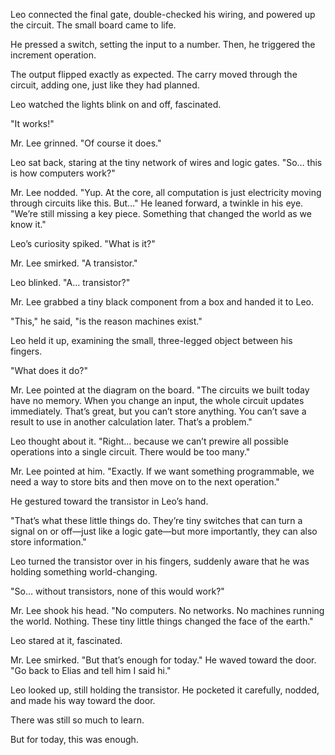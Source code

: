 
Leo connected the final gate, double-checked his wiring, and powered up the circuit. The small board came to life.  

He pressed a switch, setting the input to a number. Then, he triggered the increment operation.  

The output flipped exactly as expected. The carry moved through the circuit, adding one, just like they had planned.  

Leo watched the lights blink on and off, fascinated.  

"It works!"  

Mr. Lee grinned. "Of course it does."  

Leo sat back, staring at the tiny network of wires and logic gates. "So… this is how computers work?"  

Mr. Lee nodded. "Yup. At the core, all computation is just electricity moving through circuits like this. But…" He leaned forward, a twinkle in his eye. "We’re still missing a key piece. Something that changed the world as we know it."  

Leo’s curiosity spiked. "What is it?"  

Mr. Lee smirked. "A transistor."  

Leo blinked. "A… transistor?"  

Mr. Lee grabbed a tiny black component from a box and handed it to Leo.  

"This," he said, "is the reason machines exist."  

Leo held it up, examining the small, three-legged object between his fingers.  

"What does it do?"  

Mr. Lee pointed at the diagram on the board. "The circuits we built today have no memory. When you change an input, the whole circuit updates immediately. That’s great, but you can’t store anything. You can’t save a result to use in another calculation later. That’s a problem."  

Leo thought about it. "Right… because we can’t prewire all possible operations into a single circuit. There would be too many."  

Mr. Lee pointed at him. "Exactly. If we want something programmable, we need a way to store bits and then move on to the next operation."  

He gestured toward the transistor in Leo’s hand.  

"That’s what these little things do. They’re tiny switches that can turn a signal on or off—just like a logic gate—but more importantly, they can also store information."  

Leo turned the transistor over in his fingers, suddenly aware that he was holding something world-changing.  

"So… without transistors, none of this would work?"  

Mr. Lee shook his head. "No computers. No networks. No machines running the world. Nothing. These tiny little things changed the face of the earth."  

Leo stared at it, fascinated.  

Mr. Lee smirked. "But that’s enough for today." He waved toward the door. "Go back to Elias and tell him I said hi."  

Leo looked up, still holding the transistor. He pocketed it carefully, nodded, and made his way toward the door.  

There was still so much to learn.  

But for today, this was enough.
